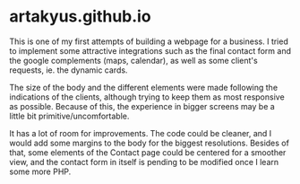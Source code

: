 # artakyus.github.io

This is one of my first attempts of building a webpage for a business.
I tried to implement some attractive integrations such as the final contact form and the google complements (maps, calendar),
as well as some client's requests, ie. the dynamic cards.

The size of the body and the different elements were made following the indications of the clients, 
although trying to keep them as most responsive as possible.
Because of this, the experience in bigger screens may be a little bit primitive/uncomfortable.

It has a lot of room for improvements. The code could be cleaner, and I would add some margins to the body for the biggest resolutions. 
Besides of that, some elements of the Contact page could be centered for a smoother view, 
and the contact form in itself is pending to be modified once I learn some more PHP.
